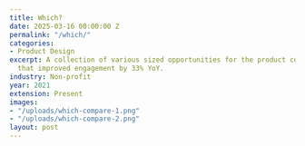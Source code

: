 ```yaml
---
title: Which?
date: 2025-03-16 00:00:00 Z
permalink: "/which/"
categories:
- Product Design
excerpt: A collection of various sized opportunities for the product compare tool
  that improved engagement by 33% YoY.
industry: Non-profit
year: 2021
extension: Present
images:
- "/uploads/which-compare-1.png"
- "/uploads/which-compare-2.png"
layout: post
---
```


